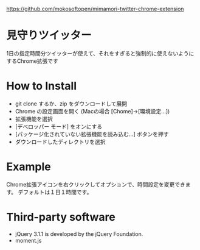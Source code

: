 
https://github.com/mokosoftopen/mimamori-twitter-chrome-extension


# 見守りツイッター
1日の指定時間分ツイッターが使えて、それをすぎると強制的に使えないようにするChrome拡張です


# How to Install
- git clone するか、zip をダウンロードして展開
- Chrome の設定画面を開く (Macの場合 [Chome]->[環境設定...])
- 拡張機能を選択
- [デベロッパー モード] をオンにする
- [パッケージ化されていない拡張機能を読み込む...] ボタンを押す
- ダウンロードしたディレクトリを選択

# Example

Chrome拡張アイコンを右クリックしてオプションで、時間設定を変更できます。
デフォルトは１日１時間です。


# Third-party software
- jQuery 3.1.1 is developed by the jQuery Foundation.
- moment.js


